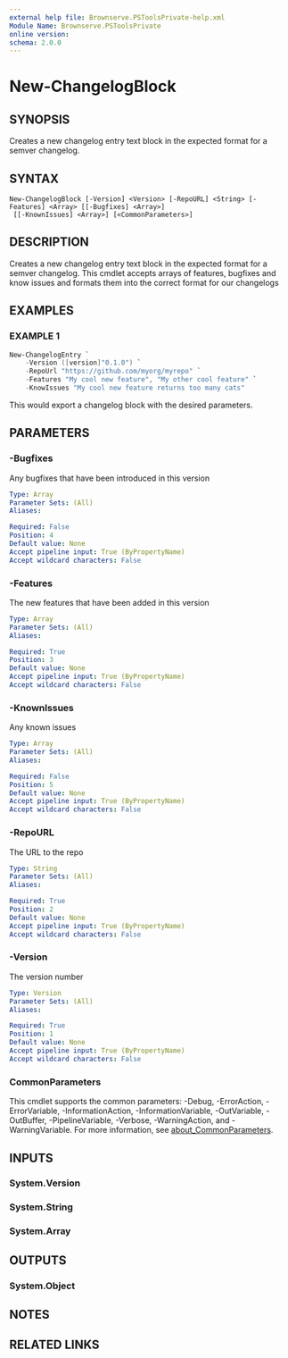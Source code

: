 ```yaml
---
external help file: Brownserve.PSToolsPrivate-help.xml
Module Name: Brownserve.PSToolsPrivate
online version:
schema: 2.0.0
---
```


# New-ChangelogBlock

## SYNOPSIS
Creates a new changelog entry text block in the expected format for a semver changelog.

## SYNTAX

```
New-ChangelogBlock [-Version] <Version> [-RepoURL] <String> [-Features] <Array> [[-Bugfixes] <Array>]
 [[-KnownIssues] <Array>] [<CommonParameters>]
```

## DESCRIPTION
Creates a new changelog entry text block in the expected format for a semver changelog.
This cmdlet accepts arrays of features, bugfixes and know issues and formats them into the correct format for our changelogs

## EXAMPLES

### EXAMPLE 1
```powershell
New-ChangelogEntry `
    -Version ([version]"0.1.0") `
    -RepoUrl "https://github.com/myorg/myrepo" `
    -Features "My cool new feature", "My other cool feature" `
    -KnowIssues "My cool new feature returns too many cats"
```

This would export a changelog block with the desired parameters.

## PARAMETERS

### -Bugfixes
Any bugfixes that have been introduced in this version

```yaml
Type: Array
Parameter Sets: (All)
Aliases:

Required: False
Position: 4
Default value: None
Accept pipeline input: True (ByPropertyName)
Accept wildcard characters: False
```

### -Features
The new features that have been added in this version

```yaml
Type: Array
Parameter Sets: (All)
Aliases:

Required: True
Position: 3
Default value: None
Accept pipeline input: True (ByPropertyName)
Accept wildcard characters: False
```

### -KnownIssues
Any known issues

```yaml
Type: Array
Parameter Sets: (All)
Aliases:

Required: False
Position: 5
Default value: None
Accept pipeline input: True (ByPropertyName)
Accept wildcard characters: False
```

### -RepoURL
The URL to the repo

```yaml
Type: String
Parameter Sets: (All)
Aliases:

Required: True
Position: 2
Default value: None
Accept pipeline input: True (ByPropertyName)
Accept wildcard characters: False
```

### -Version
The version number

```yaml
Type: Version
Parameter Sets: (All)
Aliases:

Required: True
Position: 1
Default value: None
Accept pipeline input: True (ByPropertyName)
Accept wildcard characters: False
```

### CommonParameters
This cmdlet supports the common parameters: -Debug, -ErrorAction, -ErrorVariable, -InformationAction, -InformationVariable, -OutVariable, -OutBuffer, -PipelineVariable, -Verbose, -WarningAction, and -WarningVariable. For more information, see [about_CommonParameters](http://go.microsoft.com/fwlink/?LinkID=113216).

## INPUTS

### System.Version
### System.String
### System.Array
## OUTPUTS

### System.Object
## NOTES

## RELATED LINKS
